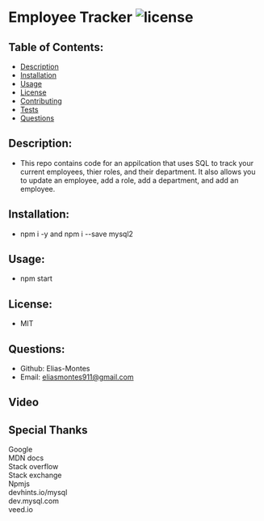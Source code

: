  # Employee Tracker  ![license](https://img.shields.io/badge/license-MIT-green)

  ## Table of Contents:

  * [Description](#description)
  * [Installation](#installation)
  * [Usage](#usage)
  * [License](#license)
  * [Contributing](#contributing)
  * [Tests](#tests)
  * [Questions](#questions)
  
  ## Description:

  - This repo contains code for an appilcation that uses SQL to track your current employees, thier roles, and their department. It also allows you to update an employee, add a role, add a department, and add an employee.

  ## Installation:

  - npm i -y and npm i --save mysql2

  ## Usage:

  - npm start

  ## License:

  - MIT

  ## Questions:

  - Github: Elias-Montes
  - Email: eliasmontes911@gmail.com
  
  ## Video

  ## Special Thanks 
  Google\
  MDN docs\
  Stack overflow\
  Stack exchange\
  Npmjs\
  devhints.io/mysql\
  dev.mysql.com\
  veed.io